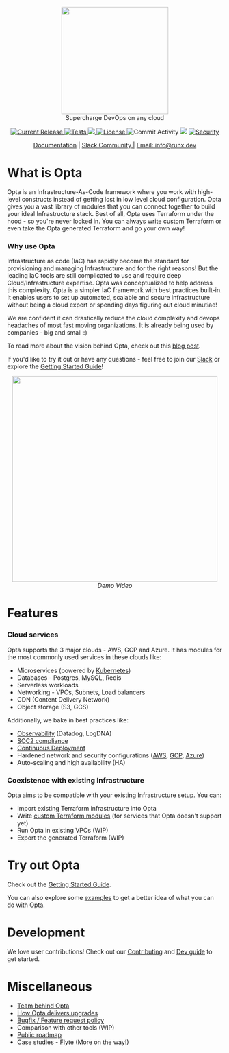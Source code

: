<p align="center"><img src="https://user-images.githubusercontent.com/855699/125824286-149ea52e-ef45-4f41-9579-8dba9bca38ac.png" width="250"><br/>
Supercharge DevOps on any cloud</p>

<p align="center">
  <a href="https://github.com/run-x/opta/releases/latest">
    <img src="https://img.shields.io/github/release/run-x/opta.svg" alt="Current Release" />
  </a>
  <a href="https://github.com/run-x/opta/actions/workflows/ci.yml">
    <img src="https://github.com/run-x/opta/actions/workflows/ci.yml/badge.svg" alt="Tests" />
  </a>
  <a href="https://codecov.io/gh/run-x/opta">
    <img src="https://codecov.io/gh/run-x/opta/branch/main/graph/badge.svg?token=OA3PXV0HYX">
  </a>
  <a href="http://www.apache.org/licenses/LICENSE-2.0.html">
    <img src="https://img.shields.io/badge/LICENSE-Apache2.0-ff69b4.svg" alt="License" />
  </a>

  <img src="https://img.shields.io/github/commit-activity/w/run-x/opta.svg?style=plastic" alt="Commit Activity" />
<img src="https://img.shields.io/badge/downloads-500%2Fweek-blue" />
  <a href="https://github.com/PyCQA/bandit">
    <img src="https://img.shields.io/badge/security-bandit-yellow.svg" alt="Security" />
  </a>
  
</p>
<p align="center">
  <a href="https://docs.opta.dev/">Documentation</a> |
<a href="https://slack.opta.dev">
    Slack Community
  </a> | <a href="mailto:info@runx.dev">
    Email: info@runx.dev
  </a>
  </p>

# What is Opta
Opta is an Infrastructure-As-Code framework where you work with high-level constructs
instead of getting lost in low level cloud configuration. Opta gives you a vast library of modules that you
can connect together to build your ideal Infrastructure stack. Best of all, Opta uses Terraform under the 
hood - so you're never locked in. You can always write custom Terraform or even take the Opta generated Terraform
and go your own way!

### Why use Opta
Infrastructure as code (IaC) has rapidly become the standard for provisioning and managing Infrastructure and for the right reasons! 
But the leading IaC tools are still complicated to use and require deep Cloud/Infrastructure expertise. Opta was conceptualized to help address
this complexity. Opta is a simpler IaC framework with best practices built-in. It enables users to set up automated, scalable and secure infrastructure
without being a cloud expert or spending days figuring out cloud minutiae!

We are confident it can drastically reduce the cloud complexity and devops headaches of most fast moving organizations. It is already being used by companies - big and small :)

To read more about the vision behind Opta, check out this [blog post](https://blog.runx.dev/infrastructure-as-code-for-everyone-7dad6b813cbc).

If you'd like to try it out or have any questions - feel free to join our [Slack](https://slack.opta.dev/) or explore the [Getting Started Guide](https://docs.opta.dev/getting-started)!


<p align="center">
  <a href="https://www.youtube.com/watch?v=nja_EfpGexE"><img width="480" src="https://user-images.githubusercontent.com/855699/149367998-9f00a9f4-abaa-4abf-949c-5b470e7d410c.png"></a>
  </br>
  <span><i>Demo Video</i></span>
  
</p>

# Features

### Cloud services
Opta supports the 3 major clouds - AWS, GCP and Azure. It has modules for the most commonly used services in these clouds like:
* Microservices (powered by [Kubernetes](https://docs.opta.dev/architecture/aws/))
* Databases - Postgres, MySQL, Redis
* Serverless workloads
* Networking - VPCs, Subnets, Load balancers
* CDN (Content Delivery Network)
* Object storage (S3, GCS)

Additionally, we bake in best practices like:
* [Observability](https://docs.opta.dev/observability/) (Datadog, LogDNA)
* [SOC2 compliance](https://docs.opta.dev/compliance/)
* [Continuous Deployment](https://docs.opta.dev/tutorials/continuous_deployment/)
* Hardened network and security configurations ([AWS](https://docs.opta.dev/architecture/aws/), [GCP](https://docs.opta.dev/architecture/gcp/), [Azure](https://docs.opta.dev/architecture/azure))
* Auto-scaling and high availability (HA)


### Coexistence with existing Infrastructure
Opta aims to be compatible with your existing Infrastructure setup. You can:

* Import existing Terraform infrastructure into Opta
* Write [custom Terraform modules](https://docs.opta.dev/reference/aws/environment_modules/custom-terraform/) (for services that Opta doesn't support yet)
* Run Opta in existing VPCs (WIP)
* Export the generated Terraform (WIP)

# Try out Opta

Check out the [Getting Started Guide](https://docs.opta.dev/getting-started/).

You can also explore some [examples](https://github.com/run-x/opta/tree/main/examples) to get a better idea of what you can do with Opta.

# Development
We love user contributions! Check out our [Contributing](https://github.com/run-x/opta/blob/main/CONTRIBUTING.md) and [Dev guide](https://github.com/run-x/opta/blob/main/development.md) to get started.

# Miscellaneous
* [Team behind Opta](https://www.runx.dev/about)
* [How Opta delivers upgrades](https://github.com/run-x/opta/blob/main/UPGRADING.md)
* [Bugfix / Feature request policy](https://github.com/run-x/opta/blob/main/CONTRIBUTING.md)
* Comparison with other tools (WIP)
* [Public roadmap](https://github.com/orgs/run-x/projects/1/views/1)
* Case studies - [Flyte](https://blog.flyte.org/how-opta-makes-deploying-flyte-much-easier) (More on the way!)

